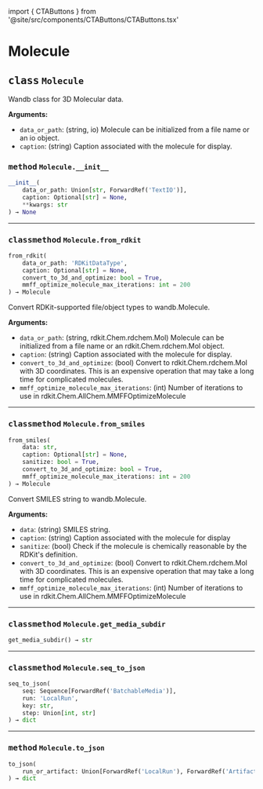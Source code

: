 import { CTAButtons } from '@site/src/components/CTAButtons/CTAButtons.tsx'

# Molecule

<CTAButtons githubLink='https://github.com/wandb/wandb/blob/main/wandb/sdk/data_types/molecule.py'/>




## <kbd>class</kbd> `Molecule`
Wandb class for 3D Molecular data. 



**Arguments:**
 
 - `data_or_path`:  (string, io)  Molecule can be initialized from a file name or an io object. 
 - `caption`:  (string)  Caption associated with the molecule for display. 

### <kbd>method</kbd> `Molecule.__init__`

```python
__init__(
    data_or_path: Union[str, ForwardRef('TextIO')],
    caption: Optional[str] = None,
    **kwargs: str
) → None
```








---

### <kbd>classmethod</kbd> `Molecule.from_rdkit`

```python
from_rdkit(
    data_or_path: 'RDKitDataType',
    caption: Optional[str] = None,
    convert_to_3d_and_optimize: bool = True,
    mmff_optimize_molecule_max_iterations: int = 200
) → Molecule
```

Convert RDKit-supported file/object types to wandb.Molecule. 



**Arguments:**
 
 - `data_or_path`:  (string, rdkit.Chem.rdchem.Mol)  Molecule can be initialized from a file name or an rdkit.Chem.rdchem.Mol object. 
 - `caption`:  (string)  Caption associated with the molecule for display. 
 - `convert_to_3d_and_optimize`:  (bool)  Convert to rdkit.Chem.rdchem.Mol with 3D coordinates.  This is an expensive operation that may take a long time for complicated molecules. 
 - `mmff_optimize_molecule_max_iterations`:  (int)  Number of iterations to use in rdkit.Chem.AllChem.MMFFOptimizeMolecule 

---

### <kbd>classmethod</kbd> `Molecule.from_smiles`

```python
from_smiles(
    data: str,
    caption: Optional[str] = None,
    sanitize: bool = True,
    convert_to_3d_and_optimize: bool = True,
    mmff_optimize_molecule_max_iterations: int = 200
) → Molecule
```

Convert SMILES string to wandb.Molecule. 



**Arguments:**
 
 - `data`:  (string)  SMILES string. 
 - `caption`:  (string)  Caption associated with the molecule for display 
 - `sanitize`:  (bool)  Check if the molecule is chemically reasonable by the RDKit's definition. 
 - `convert_to_3d_and_optimize`:  (bool)  Convert to rdkit.Chem.rdchem.Mol with 3D coordinates.  This is an expensive operation that may take a long time for complicated molecules. 
 - `mmff_optimize_molecule_max_iterations`:  (int)  Number of iterations to use in rdkit.Chem.AllChem.MMFFOptimizeMolecule 

---

### <kbd>classmethod</kbd> `Molecule.get_media_subdir`

```python
get_media_subdir() → str
```





---

### <kbd>classmethod</kbd> `Molecule.seq_to_json`

```python
seq_to_json(
    seq: Sequence[ForwardRef('BatchableMedia')],
    run: 'LocalRun',
    key: str,
    step: Union[int, str]
) → dict
```





---

### <kbd>method</kbd> `Molecule.to_json`

```python
to_json(
    run_or_artifact: Union[ForwardRef('LocalRun'), ForwardRef('Artifact')]
) → dict
```